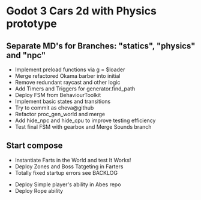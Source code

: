 # Godot 3 Cars 2d with Physics prototype
## Separate MD's for Branches: "statics", "physics" and "npc"
- Implement preload functions via g = $loader
- Merge refactored Okama barber into initial
- Remove redundant raycast and other logic
- Add Timers and Triggers for generator.find_path
- Deploy FSM from BehaviourToolkit
- Implement basic states and transitions
- Try to commit as cheva@github
- Refactor proc_gen_world and merge
- Add hide_npc and hide_cpu to improve testing efficiency
- Test final FSM with gearbox and Merge Sounds branch
## Start compose
- Instantiate Farts in the World and test It Works!
- Deploy Zones and Boss Tatgeting in Farters
- Totally fixed startup errors see BACKLOG
* Deploy Simple player's ability in Abes repo
* Deploy Rope ability